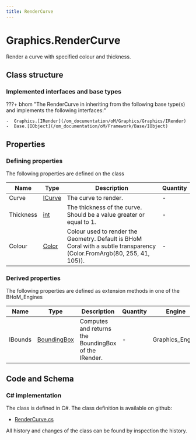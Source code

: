 ```yaml
---
title: RenderCurve
---
```


# Graphics.RenderCurve

Render a curve with specified colour and thickness.

## Class structure

### Implemented interfaces and base types

???+ bhom "The RenderCurve in inheriting from the following base type(s) and implements the following interfaces:"

    -  Graphics.[IRender](/om_documentation/oM/Graphics/Graphics/IRender)
    -  Base.[IObject](/om_documentation/oM/Framework/Base/IObject)


## Properties



### Defining properties

The following properties are defined on the class

| Name             | Type             | Description      | Quantity         |
|------------------|------------------|------------------|------------------|
| Curve | [ICurve](/om_documentation/oM/Dimensional/Geometry/ICurve) | The curve to render. | - |
| Thickness | [int](https://learn.microsoft.com/en-us/dotnet/api/System.Int32?view=netstandard-2.0) | The thickness of the curve. Should be a value greater or equal to 1. | - |
| Colour | [Color](https://learn.microsoft.com/en-us/dotnet/api/System.Drawing.Color?view=netstandard-2.0) | Colour used to render the Geometry. Default is BHoM Coral with a subtle transparency (Color.FromArgb(80, 255, 41, 105)). | - |


### Derived properties

The following properties are defined as extension methods in one of the BHoM_Engines

| Name             | Type             | Description      | Quantity         | Engine           |
|------------------|------------------|------------------|------------------|------------------|
| IBounds | [BoundingBox](/om_documentation/oM/Dimensional/Geometry/BoundingBox) | Computes and returns the BoundingBox of the IRender. | - | Graphics_Engine |


## Code and Schema

### C# implementation

The class is defined in C#. The class definition is available on github:

- [RenderCurve.cs](https://github.com/BHoM/BHoM/blob/develop/Graphics_oM/Render/RenderCurve.cs)

All history and changes of the class can be found by inspection the history.
